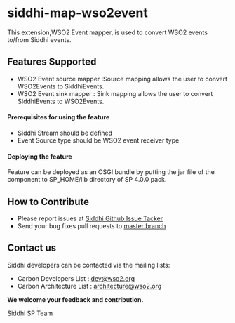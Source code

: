 siddhi-map-wso2event
======================================

This extension,WSO2 Event mapper, is used to convert WSO2
events to/from Siddhi events. 

Features Supported
------------------
  - WSO2 Event source mapper :Source mapping allows the user to convert WSO2Events to SiddhiEvents.
  - WSO2 Event sink mapper : Sink mapping allows the user to convert SiddhiEvents to WSO2Events.

#### Prerequisites for using the feature
  - Siddhi Stream should be defined
  - Event Source type should be WSO2 event receiver type

#### Deploying the feature
Feature can be deployed as an OSGI bundle by putting the jar file of the component to SP_HOME/lib directory of SP 4.0.0 pack. 

## How to Contribute
  * Please report issues at [Siddhi Github Issue Tacker](https://github.com/wso2-extensions/siddhi-map-wso2event/issues)
* Send your bug fixes pull requests to [master branch](https://github.com/wso2-extensions/siddhi-map-wso2event/tree/master) 

## Contact us 
Siddhi developers can be contacted via the mailing lists:
  * Carbon Developers List : dev@wso2.org
  * Carbon Architecture List : architecture@wso2.org

**We welcome your feedback and contribution.**

Siddhi SP Team